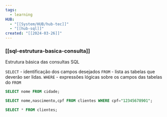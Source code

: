 ```yaml
---
tags:
  - learning
HUB:
  - "[[System/HUB/hub-tec]]"
  - "[[hub-sql]]"
created: "[[2024-03-26]]"
---
```

### [[sql-estrutura-basica-consulta]]

Estrutura básica das consultas SQL

`SELECT` - identificação dos campos desejados
`FROM` - lista as tabelas que deverão ser lidas.
`WHERE` - expressões lógicas sobre os campos das tabelas do `FROM`


```SQL
SELECT nome FROM cidade;
```

```SQL
SELECT nome,nascimento,cpf FROM clientes WHERE cpf="12345678901";
```

```SQL
SELECT * FROM clientes;
```
